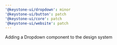 ```yaml
---
'@keystone-ui/dropdown': minor
'@keystone-ui/button': patch
'@keystone-ui/core': patch
'@keystone-ui/website': patch
---
```


Adding a Dropdown component to the design system
